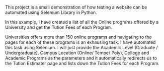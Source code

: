 This project is a small demonstration of how testing a website can be automated using Selenium Library in Python.

In this example, I have created a list of all the Online programs offered by a University and get the Tution Fees of each Program.

Universities offers more than 150 online programs and navigating to the pages for each of these programs is an exhausing task. 
I have automated this task using Selenium. I will just provide the Academic Level (Graduate / Undergraduate), Campus 
Location (Online/ Tempe/ Poly), College and Academic Programs as the parameters and it automatically redirects us to 
the Tution Estimater page and lists down the Tution Fees for each Program. 
